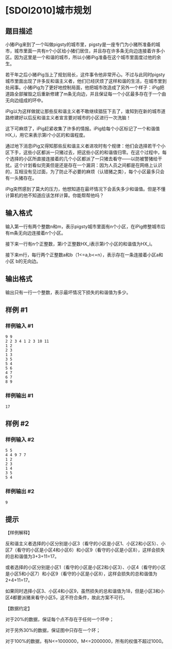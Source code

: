 # [SDOI2010]城市规划

## 题目描述

小猪iPig来到了一个叫做pigsty的城市里，pigsty是一座专门为小猪所准备的城市，城市里面一共有n个小区给小猪们居住，并且存在许多条无向边连接着许多小区。因为这里是一个和谐的城市，所以小猪iPig准备在这个城市里面度过他的余生。

若干年之后小猪iPig当上了规划局长，这件事令他非常开心。不过与此同时pigsty城市里面出现了许多反和谐主义者，他们已经厌烦了这样和谐的生活，在城市里到处闹事。小猪iPig为了更好地控制局面，他把城市改造成了另外一个样子：iPig把道路全部摧毁之后重新修建了m条无向边，并且保证每一个小区最多存在于一个由无向边组成的环中。

iPig以为这样做就让那些反和谐主义者不敢继续猖狂下去了，谁知到在新的城市道路修建好以后反和谐主义者宣言要对城市的小区进行一次洗脑！

这下可麻烦了，iPig赶紧收集了许多的情报。iPig给每个小区标记了一个和谐值HX\_i，用它来表示第i个小区的和谐程度。

通过地下消息iPig又得知那些反和谐主义者进攻时有个规律：他们会选择若干个小区下手，这些小区都派一只猪过去，把这些小区的和谐值归零。在这个过程中，每个选择的小区所直接连接着的几个小区都派了一只猪去看守——以防被警猪给干扰。这个计划看似完美但是还是存在一个漏洞：因为人员之间都是在网络上认识的，互相没有见过面，为了防止不必要的麻烦（认错猪之类），每个小区最多只会有一头猪存在。

iPig突然感到了莫大的压力，他想知道在最坏情况下会丢失多少和谐值。但是不懂计算机的他不知道应该怎样计算。你能帮帮他吗？


## 输入格式

输入第一行有两个整数n和m，表示pigsty城市里面有n个小区，在iPig修整城市后有m条无向边连接着n个小区。

接下来一行有n个正整数，第i个正整数HX\_i表示第i个小区的和谐值为HX\_i。

接下来m行，每行两个正整数a和b（1<=a,b<=n），表示存在一条连接着小区a和小区 b的无向边。


## 输出格式

输出只有一行一个整数，表示最坏情况下损失的和谐值为多少。


## 样例 #1

### 样例输入 #1
```
9 9
2 2 3 4 1 2 3 10 11
1 2
2 3
1 3
3 5
5 4
5 6
4 7
6 7
8 9
```

### 样例输出 #1

```
17
```

## 样例 #2

### 样例输入 #2
```
5 5
4 4 9 7 7
1 2
2 3
1 4
3 5
5 4
```

### 样例输出 #2

```
9
```

## 提示

【样例解释】

反和谐主义者选择的小区分别是小区3（看守的小区是小区1、小区2和小区5）、小区7（看守的小区是小区4和小区6）和小区9（看守的小区是小区8），这样会损失的总和谐值为3+3+11=17。

或者选择的小区分别是小区1（看守的小区是小区2和小区3）、小区4（看守的小区是小区5和小区7）和小区9（看守的小区是小区8），这样会损失的总和谐值为2+4+11=17。

如果同时选择小区3、小区4和小区9，虽然损失的总和谐值为18，但是小区3和小区4都要派猪来看守小区5，这不符合条件，故此方案不可行。


【数据约定】

对于20%的数据，保证每个点不存在于任何一个环中；

对于另外30%的数据，保证图中只存在一个环；

对于100%的数据，有N<=1000000，M<=2000000，所有的权值不超过1000。

